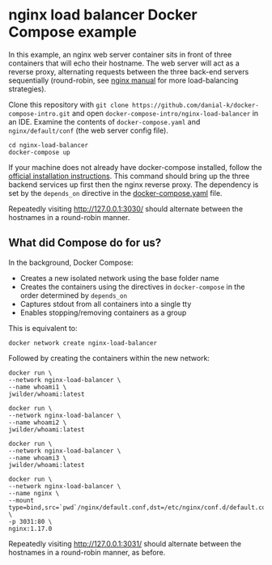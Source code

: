 # nginx load balancer Docker Compose example
In this example, an nginx web server container sits in front of three containers that will echo their hostname.  The web server will act as a reverse proxy, alternating requests between the three back-end servers sequentially (round-robin, see [nginx manual](https://nginx.org/en/docs/http/load_balancing.html) for more load-balancing strategies). 

Clone this repository with ```git clone https://github.com/danial-k/docker-compose-intro.git``` and open ```docker-compose-intro/nginx-load-balancer``` in an IDE.  Examine the contents of ```docker-compose.yaml``` and ```nginx/default/conf``` (the web server config file).

```shell
cd nginx-load-balancer
docker-compose up
```
If your machine does not already have docker-compose installed, follow the [official installation instructions](https://docs.docker.com/compose/install/).  This command should bring up the three backend services up first then the nginx reverse proxy.  The dependency is set by the ```depends_on``` directive in the [docker-compose.yaml](docker-compose.yaml) file.

Repeatedly visiting http://127.0.0.1:3030/ should alternate between the hostnames in a round-robin manner.

## What did Compose do for us?
In the background, Docker Compose:
- Creates a new isolated network using the base folder name
- Creates the containers using the directives in ```docker-compose``` in the order determined by ```depends_on```
- Captures stdout from all containers into a single tty
- Enables stopping/removing containers as a group

This is equivalent to:

```shell
docker network create nginx-load-balancer
```
Followed by creating the containers within the new network:
```shell
docker run \
--network nginx-load-balancer \
--name whoami1 \
jwilder/whoami:latest
```

```shell
docker run \
--network nginx-load-balancer \
--name whoami2 \
jwilder/whoami:latest
```

```shell
docker run \
--network nginx-load-balancer \
--name whoami3 \
jwilder/whoami:latest
```

```shell
docker run \
--network nginx-load-balancer \
--name nginx \
--mount type=bind,src=`pwd`/nginx/default.conf,dst=/etc/nginx/conf.d/default.conf \
-p 3031:80 \
nginx:1.17.0
```

Repeatedly visiting http://127.0.0.1:3031/ should alternate between the hostnames in a round-robin manner, as before.
